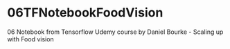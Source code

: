 # 06TFNotebookFoodVision
06 Notebook from Tensorflow Udemy course by Daniel Bourke - Scaling up with Food vision
